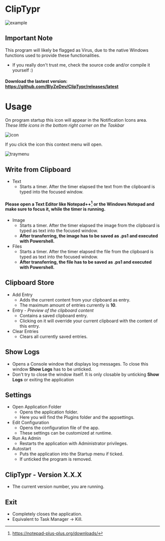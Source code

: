 # ClipTypr

![example](https://github.com/user-attachments/assets/b745d66c-4894-4065-bcaa-fc933328e35b)

## Important Note
This program will likely be flagged as Virus, due to the native Windows functions used to provide these functionalities.
- If you really don't trust me, check the source code and/or compile it yourself :)

#### Download the lastest version: https://github.com/BlyZeDev/ClipTypr/releases/latest

# Usage
On program startup this icon will appear in the Notification Icons area. *These little icons in the bottom right corner on the Taskbar*

![icon](https://github.com/BlyZeDev/ClipTypr/blob/master/ClipTypr/icon.ico)

If you click the icon this context menu will open.

![traymenu](https://github.com/user-attachments/assets/6f318a94-f2c7-487c-b4e9-cf0db0c08592)

## Write from Clipboard
- Text
  - Starts a timer. After the timer elapsed the text from the clipboard is typed into the focused window.

#### Please open a Text Editor like Notepad++[^notepad++] or the Windows Notepad and make sure to focus it, while the timer is running.

- Image
  - Starts a timer. After the timer elapsed the image from the clipboard is typed as text into the focused window.
  - **After transferring, the image has to be saved as .ps1 and executed with Powershell.**
- Files
  - Starts a timer. After the timer elapsed the file from the clipboard is typed as text into the focused window.
  - **After transferring, the file has to be saved as .ps1 and executed with Powershell.**

## Clipboard Store
- Add Entry
  - Adds the current content from your clipboard as entry.
  - The maximum amount of entries currently is **10**.
- Entry - *Preview of the clipboard content*
  - Contains a saved clipboard entry.
  - Clicking on it will override your current clipboard with the content of this entry.
- Clear Entries
  - Clears all currently saved entries.

## Show Logs
- Opens a Console window that displays log messages. To close this window **Show Logs** has to be unticked.
- Don't try to close the window itself. It is only closable by unticking **Show Logs** or exiting the application

## Settings
- Open Application Folder
  - Opens the application folder.
  - Here you will find the Plugins folder and the appsettings.
- Edit Configuration
  - Opens the configuration file of the app.
  - These settings can be customized at runtime.
- Run As Admin
  - Restarts the application with Administrator privileges.
- Autostart
  - Puts the application into the Startup menu if ticked.
  - If unticked the program is removed.

## ClipTypr - Version X.X.X
  - The current version number, you are running.

## Exit
  - Completely closes the application.
  - Equivalent to Task Manager -> Kill.

[^notepad++]: https://notepad-plus-plus.org/downloads/
